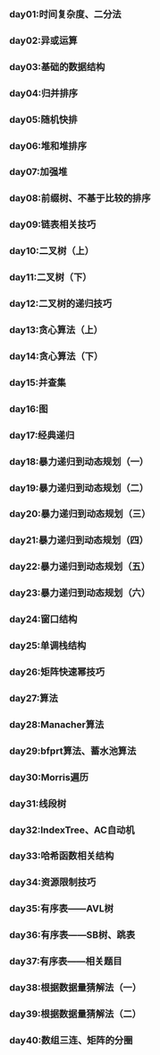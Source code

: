 ### day01:时间复杂度、二分法

### day02:异或运算

### day03:基础的数据结构

### day04:归并排序

### day05:随机快排

### day06:堆和堆排序

### day07:加强堆

### day08:前缀树、不基于比较的排序

### day09:链表相关技巧

### day10:二叉树（上）

### day11:二叉树（下）

### day12:二叉树的递归技巧

### day13:贪心算法（上）

### day14:贪心算法（下）

### day15:并查集

### day16:图

### day17:经典递归

### day18:暴力递归到动态规划（一）

### day19:暴力递归到动态规划（二）

### day20:暴力递归到动态规划（三）

### day21:暴力递归到动态规划（四）

### day22:暴力递归到动态规划（五）

### day23:暴力递归到动态规划（六）

### day24:窗口结构

### day25:单调栈结构

### day26:矩阵快速幂技巧

### day27:算法

### day28:Manacher算法

### day29:bfprt算法、蓄水池算法

### day30:Morris遍历

### day31:线段树

### day32:IndexTree、AC自动机

### day33:哈希函数相关结构

### day34:资源限制技巧

### day35:有序表——AVL树

### day36:有序表——SB树、跳表

### day37:有序表——相关题目

### day38:根据数据量猜解法（一）

### day39:根据数据量猜解法（二）

### day40:数组三连、矩阵的分圈